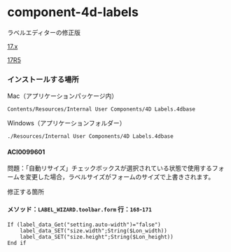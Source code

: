 # component-4d-labels
ラベルエディターの修正版

[17.x](https://github.com/4D-JP/component-4d-labels/releases/tag/ACI0099604-17.x)

[17R5](https://github.com/4D-JP/component-4d-labels/releases/tag/ACI0099602-17r5)

### インストールする場所

Mac（アプリケーションパッケージ内）

```
Contents/Resources/Internal User Components/4D Labels.4dbase
```

Windows（アプリケーションフォルダー）

```
./Resources/Internal User Components/4D Labels.4dbase
```

#### ACI0099601

問題：「自動リサイズ」チェックボックスが選択されている状態で使用するフォームを変更した場合，ラベルサイズがフォームのサイズで上書きされます。

修正する箇所

#### メソッド：``LABEL_WIZARD.toolbar.form`` 行：``168``-``171``

```
If (label_data_Get("setting.auto-width")="false")
	label_data_SET("size.width";String($Lon_width))
	label_data_SET("size.height";String($Lon_height))
End if 
```
